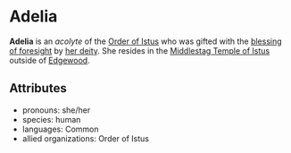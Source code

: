 # Adelia

**Adelia** is an _acolyte_ of the [Order of Istus](../../../organizations/order-of-istus.md) who was gifted with the [blessing of foresight](../../../supernatural-gifts/blessing-of-foresight.md) by [her deity](../../../pantheon/istus.md). She resides in the [Middlestag Temple of Istus](../edgewood/middlestag-temple-of-istus.md) outside of [Edgewood](../edgewood/edgewood.md).

## Attributes

- pronouns: she/her
- species: human
- languages: Common
- allied organizations: Order of Istus
